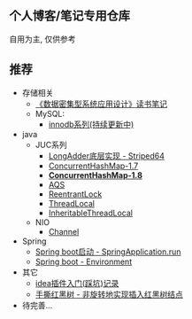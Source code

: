 ## 个人博客/笔记专用仓库
自用为主, 仅供参考


## 推荐
- 存储相关
  - [《数据密集型系统应用设计》读书笔记](https://zfzz8q2eb8.feishu.cn/docx/doxcnDlqcw2MEjz6f7Ltv7eaH3d) 
  - MySQL: 
    - [innodb系列(持续更新中)](https://zfzz8q2eb8.feishu.cn/drive/folder/Nex8fEvWNlqDYwdS4TNcjO57nnd)
- java
    - JUC系列
        - [LongAdder底层实现 - Striped64](./basic-courses/lang/java/jdk1.8/java.util.concurrent/atomic/Striped64.md)
        - [ConcurrentHashMap-1.7](./basic-courses/lang/java/jdk1.8/java.util.concurrent/ConcurrentHashMap17.md)
        - [**ConcurrentHashMap-1.8**](./basic-courses/lang/java/jdk1.8/java.util.concurrent/ConcurrentHashMap18.md)
        - [AQS](./basic-courses/lang/java/jdk1.8/java.util.concurrent/locks/AbstractQueuedSynchronizer-v2.0.md)
        - [ReentrantLock](./basic-courses/lang/java/jdk1.8/java.util.concurrent/locks/ReentrantLock.md)
        - [ThreadLocal](./basic-courses/lang/java/jdk1.8/java.lang/ThreadLocal.md)
        - [InheritableThreadLocal](./basic-courses/lang/java/jdk1.8/java.lang/InheritableThreadLocal.md)
    - NIO
        - [Channel](./basic-courses/lang/java/jdk1.8/java.util.nio/Channel.md)
- Spring
    - [Spring boot启动 - SpringApplication.run](./frameworks/spring/topics/spring%20boot%20启动过程/ch01%20spring%20boot启动%20-%20SpringApplication.run.md)
    - [Spring boot - Environment](./frameworks/spring/topics/spring%20boot%20启动过程/ch02%20Environment.md)
- 其它
    - [idea插件入门(踩坑)记录](./blogs/idea/idea插件入门(踩坑)记录.md)
    - [手撕红黑树 - 非旋转地实现插入红黑树结点](./blogs/datastruct/手撕红黑树%20-%20非旋转地实现插入红黑树结点.md)
- 待完善...
  
